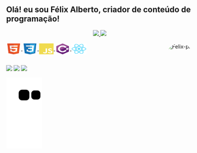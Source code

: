 ## Olá! eu sou Félix Alberto, criador de conteúdo de programação!
<div align="center">
  <a href="https://www.linkedin.com/in/felix-montero-022a86107/">
  <img height="180em" src="https://github-readme-stats.vercel.app/api?username=Felix-Alberto&show_icons=true&theme=dracula&include_all_commits=true&count_private=true"/>
  <img height="180em" src="https://github-readme-stats.vercel.app/api/top-langs/?username=Felix-Alberto&layout=compact&langs_count=7&theme=dracula"/>
  
</div>


<div style="display: inline_block"><br>
  <img align="center" alt="Dev-HTML" height="30" width="40" src="https://raw.githubusercontent.com/devicons/devicon/master/icons/html5/html5-original.svg">
  <img align="center" alt="Dev-CSS" height="30" width="40" src="https://raw.githubusercontent.com/devicons/devicon/master/icons/css3/css3-original.svg">
  <img align="center" alt="Dev-Js" height="30" width="40" src="https://raw.githubusercontent.com/devicons/devicon/master/icons/javascript/javascript-plain.svg">
  <img align="center" alt="Dev-Csharp" height="30" width="40" src="https://raw.githubusercontent.com/devicons/devicon/master/icons/csharp/csharp-original.svg">
  <img align="center" alt="Dev-React" height="30" width="40" src="https://raw.githubusercontent.com/devicons/devicon/master/icons/react/react-original.svg">
   <img align="right" alt="Felix-pic" height="150" style="border-radius:50px;" src="blob:https://web.whatsapp.com/10e7937e-1fc1-48d4-a928-6d107edb696c">
</div>

 ## 
 
<div> 
 <a href="#" target="_blank"><img src="https://img.shields.io/badge/WhatsApp-25D366?style=for-the-badge&logo=whatsapp&logoColor=white" target="_blank"></a> 
  <a href = "mailto:felixalberto.ti226@gmail.com"><img src="https://img.shields.io/badge/-Gmail-%23333?style=for-the-badge&logo=gmail&logoColor=white" target="_blank"></a>
  <a href="https://www.linkedin.com/in/felix-montero-022a86107/" target="_blank"><img src="https://img.shields.io/badge/-LinkedIn-%230077B5?style=for-the-badge&logo=linkedin&logoColor=white" target="_blank"></a> 
 
  ![Snake animation](https://github.com/Felix-Alberto/Felix-Alberto/blob/output/github-contribution-grid-snake.svg) 
 
</div>
